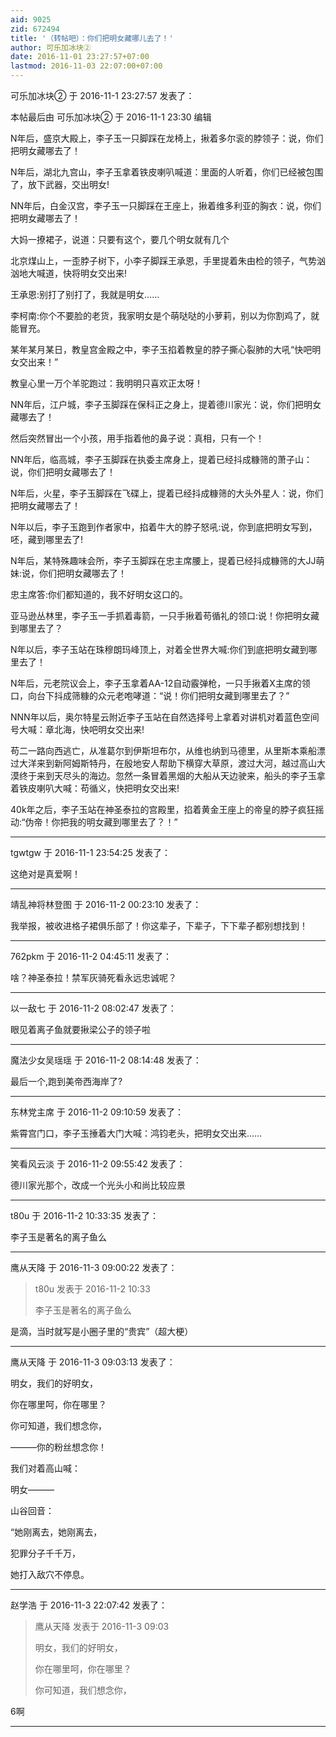 ```yaml
---
aid: 9025
zid: 672494
title: '（转帖吧）：你们把明女藏哪儿去了！'
author: 可乐加冰块②
date: 2016-11-01 23:27:57+07:00
lastmod: 2016-11-03 22:07:00+07:00
---
```


可乐加冰块② 于 2016-11-1 23:27:57 发表了：

本帖最后由 可乐加冰块② 于 2016-11-1 23:30 编辑 

N年后，盛京大殿上，李子玉一只脚踩在龙椅上，揪着多尔衮的脖领子：说，你们把明女藏哪去了！

N年后，湖北九宫山，李子玉拿着铁皮喇叭喊道：里面的人听着，你们已经被包围了，放下武器，交出明女!

NN年后，白金汉宫，李子玉一只脚踩在王座上，揪着维多利亚的胸衣：说，你们把明女藏哪去了！

大妈一撩裙子，说道：只要有这个，要几个明女就有几个

北京煤山上，一歪脖子树下，小李子脚踩王承恩，手里提着朱由检的领子，气势汹汹地大喊道，快将明女交出来!

王承恩:别打了别打了，我就是明女……

李柯南:你个不要脸的老货，我家明女是个萌哒哒的小萝莉，别以为你割鸡了，就能冒充。

某年某月某日，教皇宫金殿之中，李子玉掐着教皇的脖子撕心裂肺的大吼“快吧明女交出来！”

教皇心里一万个羊驼跑过：我明明只喜欢正太呀！

NN年后，江户城，李子玉脚踩在保科正之身上，提着德川家光：说，你们把明女藏哪去了！

然后突然冒出一个小孩，用手指着他的鼻子说：真相，只有一个！

NN年后，临高城，李子玉脚踩在执委主席身上，提着已经抖成糠筛的萧子山：说，你们把明女藏哪去了！

N年后，火星，李子玉脚踩在飞碟上，提着已经抖成糠筛的大头外星人：说，你们把明女藏哪去了！

N年以后，李子玉跑到作者家中，掐着牛大的脖子怒吼:说，你到底把明女写到，呸，藏到哪里去了!

N年后，某特殊趣味会所，李子玉脚踩在忠主席腰上，提着已经抖成糠筛的大JJ萌妹:说，你们把明女藏哪去了！

忠主席答:你们都知道的，我不好明女这口的。

亚马逊丛林里，李子玉一手抓着毒箭，一只手揪着苟循礼的领口:说！你把明女藏到哪里去了？

N年以后，李子玉站在珠穆朗玛峰顶上，对着全世界大喊:你们到底把明女藏到哪里去了！

N年后，元老院议会上，李子玉拿着AA-12自动霰弹枪，一只手揪着X主席的领口，向台下抖成筛糠的众元老咆哮道：“说！你们把明女藏到哪里去了？”

NNN年以后，奥尔特星云附近李子玉站在自然选择号上拿着对讲机对着蓝色空间号大喊：章北海，快吧明女交出来!

苟二一路向西逃亡，从准葛尔到伊斯坦布尔，从维也纳到马德里，从里斯本乘船漂过大洋来到新阿姆斯特丹，在殷地安人帮助下横穿大草原，渡过大河，越过高山大漠终于来到天尽头的海边。忽然一条冒着黑烟的大船从天边驶来，船头的李子玉拿着铁皮喇叭大喊：苟循义，快把明女交出来!

40k年之后，李子玉站在神圣泰拉的宫殿里，掐着黄金王座上的帝皇的脖子疯狂摇动:“伪帝！你把我的明女藏到哪里去了？！”

---------

tgwtgw 于 2016-11-1 23:54:25 发表了：

这绝对是真爱啊！

---------

靖乱神将林登图 于 2016-11-2 00:23:10 发表了：

我举报，被收进格子裙俱乐部了！你这辈子，下辈子，下下辈子都别想找到！

---------

762pkm 于 2016-11-2 04:45:11 发表了：

啥？神圣泰拉！禁军灰骑死看永远忠诚呢？

---------

以一敌七 于 2016-11-2 08:02:47 发表了：

眼见着离子鱼就要揪梁公子的领子啦

---------

魔法少女吴瑶瑶 于 2016-11-2 08:14:48 发表了：

最后一个,跑到美帝西海岸了?

---------

东林党主席 于 2016-11-2 09:10:59 发表了：

紫霄宫门口，李子玉捶着大门大喊：鸿钧老头，把明女交出来……

---------

笑看风云淡 于 2016-11-2 09:55:42 发表了：

德川家光那个，改成一个光头小和尚比较应景

---------

t80u 于 2016-11-2 10:33:35 发表了：

李子玉是著名的离子鱼么

---------

鹰从天降 于 2016-11-3 09:00:22 发表了：

> t80u 发表于 2016-11-2 10:33
> 
> 李子玉是著名的离子鱼么



是滴，当时就写是小圈子里的“贵宾”（超大梗）

---------

鹰从天降 于 2016-11-3 09:03:13 发表了：

明女，我们的好明女，

你在哪里呵，你在哪里？

你可知道，我们想念你，

———你的粉丝想念你！

我们对着高山喊：

明女———

山谷回音：

“她刚离去，她刚离去，

犯罪分子千千万，

她打入敌穴不停息。

---------

赵学浩 于 2016-11-3 22:07:42 发表了：

> 鹰从天降 发表于 2016-11-3 09:03
> 
> 明女，我们的好明女，
> 
> 你在哪里呵，你在哪里？
> 
> 你可知道，我们想念你，



6啊

---------

